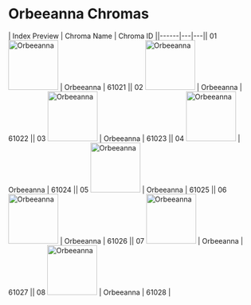 # Orbeeanna Chromas

| Index  Preview | Chroma Name | Chroma ID ||------|---|---|| 01  <img src='https://raw.communitydragon.org/latest/plugins/rcp-be-lol-game-data/global/default/v1/champion-chroma-images/61/61021.png' alt='Orbeeanna' width='100'> | Orbeeanna | 61021 || 02  <img src='https://raw.communitydragon.org/latest/plugins/rcp-be-lol-game-data/global/default/v1/champion-chroma-images/61/61022.png' alt='Orbeeanna' width='100'> | Orbeeanna | 61022 || 03  <img src='https://raw.communitydragon.org/latest/plugins/rcp-be-lol-game-data/global/default/v1/champion-chroma-images/61/61023.png' alt='Orbeeanna' width='100'> | Orbeeanna | 61023 || 04  <img src='https://raw.communitydragon.org/latest/plugins/rcp-be-lol-game-data/global/default/v1/champion-chroma-images/61/61024.png' alt='Orbeeanna' width='100'> | Orbeeanna | 61024 || 05  <img src='https://raw.communitydragon.org/latest/plugins/rcp-be-lol-game-data/global/default/v1/champion-chroma-images/61/61025.png' alt='Orbeeanna' width='100'> | Orbeeanna | 61025 || 06  <img src='https://raw.communitydragon.org/latest/plugins/rcp-be-lol-game-data/global/default/v1/champion-chroma-images/61/61026.png' alt='Orbeeanna' width='100'> | Orbeeanna | 61026 || 07  <img src='https://raw.communitydragon.org/latest/plugins/rcp-be-lol-game-data/global/default/v1/champion-chroma-images/61/61027.png' alt='Orbeeanna' width='100'> | Orbeeanna | 61027 || 08  <img src='https://raw.communitydragon.org/latest/plugins/rcp-be-lol-game-data/global/default/v1/champion-chroma-images/61/61028.png' alt='Orbeeanna' width='100'> | Orbeeanna | 61028 |